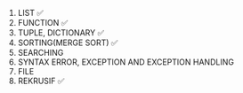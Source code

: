 1. LIST ✅
2. FUNCTION ✅
3. TUPLE, DICTIONARY ✅
4. SORTING(MERGE SORT) ✅
5. SEARCHING
6. SYNTAX ERROR, EXCEPTION AND EXCEPTION HANDLING
7. FILE
8. REKRUSIF ✅
